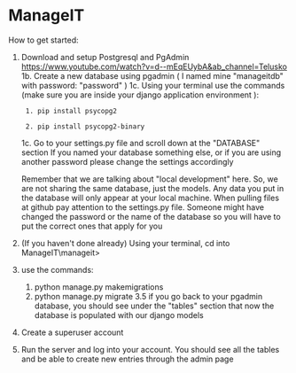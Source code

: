 # ManageIT

How to get started:

1. Download and setup Postgresql and PgAdmin
    https://www.youtube.com/watch?v=d--mEqEUybA&ab_channel=Telusko
    1b. Create a new database using pgadmin ( I named mine "manageitdb" with password: "password" )
    1c. Using your terminal use the commands (make sure you are inside your django application environment ):
        
        1. pip install psycopg2
        
        2. pip install psycopg2-binary
    1c. Go to your settings.py file and scroll down at the "DATABASE" section
    If you named your database something else, or if you are using another password please change the settings accordingly
    
    Remember that we are talking about "local development" here. So, we are not sharing the same database, just the models. Any data you put in the database will only appear at your local machine.
    When pulling files at github pay attention to the settings.py file. Someone might have changed the password or the name of the database so you will have to put the correct ones that apply for you
    
2. (If you haven't done already) Using your terminal, cd into ManageIT\manageit>
3. use the commands:
    1. python manage.py makemigrations
    2. python manage.py migrate
3.5 if you go back to your pgadmin database, you should see under the "tables" section that now the database is populated with our django models

4. Create a superuser account
5. Run the server and log into your account. You should see all the tables and be able to create new entries through the admin page

